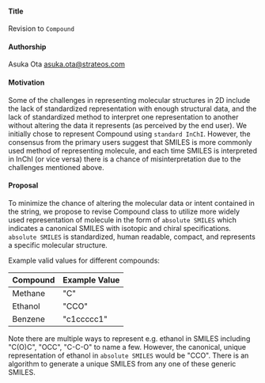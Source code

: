 #### **Title**
Revision to `Compound`

#### **Authorship**
Asuka Ota <asuka.ota@strateos.com>

#### **Motivation**
Some of the challenges in representing molecular structures in 2D include the lack of standardized representation with enough structural data, and the lack of standardized
method to interpret one representation to another without altering the data it represents (as perceived by the end user). We initially chose to represent Compound using `standard InChI`.
However, the consensus from the primary users suggest that SMILES is more commonly used method of representing molecule, and each time SMILES is interpreted in InChI (or vice versa) there is a chance of
misinterpretation due to the challenges mentioned above.

#### **Proposal**
To minimize the chance of altering the molecular data or intent contained in the string, we propose to revise Compound class to utilize more widely used representation of molecule in the form of `absolute SMILES`
which indicates a canonical SMILES with isotopic and chiral specifications. `absolute SMILES` is standardized, human readable, compact, and represents a specific molecular structure.

Example valid values for different compounds:

| Compound      | Example Value
| -             | -
| Methane       | "C"
| Ethanol       | "CCO"
| Benzene       | "c1ccccc1"

Note there are multiple ways to represent e.g. ethanol in SMILES including "C(O)C", "OCC", "C-C-O" to name a few. However, the canonical,
unique representation of ethanol in `absolute SMILES` would be "CCO". There is an algorithm to generate a unique SMILES from any one of these generic SMILES.
